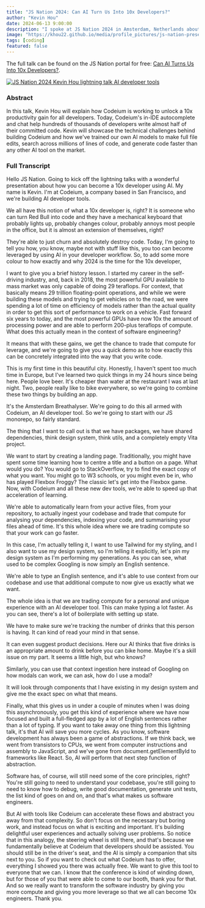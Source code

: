 ```yaml
---
title: "JS Nation 2024: Can AI Turn Us Into 10x Developers?"
author: "Kevin Hou"
date: 2024-06-13 9:00:00
description: "I spoke at JS Nation 2024 in Amsterdam, Netherlands about the state of AI developer tools and how 2024 is the year every dev can level up to be a 10x engineer with Codeium."
image: "https://khou22.github.io/media/profile_pictures/js-nation-presentation-headshot.jpg"
tags: [coding]
featured: false
---
```


The full talk can be found on the JS Nation portal for free: [Can AI Turns Us Into 10x Developers?](https://www.youtube.com/watch?v=mDKFNanphfE).

[![JS Nation 2024 Kevin Hou lightning talk AI developer tools](https://khou22.github.io/media/profile_pictures/js-nation-presentation-headshot.jpg)](https://www.youtube.com/watch?v=mDKFNanphfE)

### Abstract

In this talk, Kevin Hou will explain how Codeium is working to unlock a 10x productivity gain for all developers. Today, Codeium's in-IDE autocomplete and chat help hundreds of thousands of developers write almost half of their committed code. Kevin will showcase the technical challenges behind building Codeium and how we've trained our own AI models to make full file edits, search across millions of lines of code, and generate code faster than any other AI tool on the market.

### Full Transcript

Hello JS Nation. Going to kick off the lightning talks with a wonderful presentation about how you can become a 10x developer using AI. My name is Kevin. I'm at Codeium, a company based in San Francisco, and we're building AI developer tools.

We all have this notion of what a 10x developer is, right? It is someone who can turn Red Bull into code and they have a mechanical keyboard that probably lights up, probably changes colour, probably annoys most people in the office, but it is almost an extension of themselves, right?

They're able to just churn and absolutely destroy code. Today, I'm going to tell you how, you know, maybe not with stuff like this, you too can become leveraged by using AI in your developer workflow. So, to add some more colour to how exactly and why 2024 is the time for the 10x developer,

I want to give you a brief history lesson. I started my career in the self-driving industry, and, back in 2018, the most powerful GPU available to mass market was only capable of doing 29 teraflops. For context, that basically means 29 trillion floating-point operations, and while we were building these models and trying to get vehicles on to the road, we were spending a lot of time on efficiency of models rather than the actual quality in order to get this sort of performance to work on a vehicle. Fast forward six years to today, and the most powerful GPUs have now 10x the amount of processing power and are able to perform 200-plus teraflops of compute. What does this actually mean in the context of software engineering?

It means that with these gains, we get the chance to trade that compute for leverage, and we're going to give you a quick demo as to how exactly this can be concretely integrated into the way that you write code.

This is my first time in this beautiful city. Honestly, I haven't spent too much time in Europe, but I've learned two quick things in my 24 hours since being here. People love beer. It's cheaper than water at the restaurant I was at last night. Two, people really like to bike everywhere, so we're going to combine these two things by building an app.

It's the Amsterdam Breathalyser. We're going to do this all armed with Codeium, an AI developer tool. So we're going to start with our JS monorepo, so fairly standard.

The thing that I want to call out is that we have packages, we have shared dependencies, think design system, think utils, and a completely empty Vita project.

We want to start by creating a landing page. Traditionally, you might have spent some time learning how to centre a title and a button on a page. What would you do? You would go to StackOverflow, try to find the exact copy of what you want. You might go to W3 schools, or you might even be in, who has played Flexbox Froggy? The classic let's get into the Flexbox game. Now, with Codeium and all these new dev tools, we're able to speed up that acceleration of learning.

We're able to automatically learn from your active files, from your repository, to actually ingest your codebase and trade that compute for analysing your dependencies, indexing your code, and summarising your files ahead of time. It's this whole idea where we are trading compute so that your work can go faster.

In this case, I'm actually telling it, I want to use Tailwind for my styling, and I also want to use my design system, so I'm telling it explicitly, let's pin my design system as I'm performing my generations. As you can see, what used to be complex Googling is now simply an English sentence.

We're able to type an English sentence, and it's able to use context from our codebase and use that additional compute to now give us exactly what we want.

The whole idea is that we are trading compute for a personal and unique experience with an AI developer tool. This can make typing a lot faster. As you can see, there's a lot of boilerplate with setting up state.

We have to make sure we're tracking the number of drinks that this person is having. It can kind of read your mind in that sense.

It can even suggest product decisions. Here our AI thinks that five drinks is an appropriate amount to drink before you can bike home. Maybe it's a skill issue on my part. It seems a little high, but who knows?

Similarly, you can use that context ingestion here instead of Googling on how modals can work, we can ask, how do I use a modal?

It will look through components that I have existing in my design system and give me the exact spec on what that means.

Finally, what this gives us in under a couple of minutes when I was doing this asynchronously, you get this kind of experience where we have now focused and built a full-fledged app by a lot of English sentences rather than a lot of typing. If you want to take away one thing from this lightning talk, it's that AI will save you more cycles. As you know, software development has always been a game of abstractions. If we think back, we went from transistors to CPUs, we went from computer instructions and assembly to JavaScript, and we've gone from document.getElementById to frameworks like React. So, AI will perform that next step function of abstraction.

Software has, of course, will still need some of the core principles, right? You're still going to need to understand your codebase, you're still going to need to know how to debug, write good documentation, generate unit tests, the list kind of goes on and on, and that's what makes us software engineers.

But AI with tools like Codeium can accelerate these flows and abstract you away from that complexity. So don't focus on the necessary but boring work, and instead focus on what is exciting and important. It's building delightful user experiences and actually solving user problems. So notice that in this analogy, the steering wheel is still there, and that's because we fundamentally believe at Codeium that developers should be assisted. You should still be in the driver's seat, and the AI is simply a companion that sits next to you. So if you want to check out what Codeium has to offer, everything I showed you there was actually free. We want to give this tool to everyone that we can. I know that the conference is kind of winding down, but for those of you that were able to come to our booth, thank you for that. And so we really want to transform the software industry by giving you more compute and giving you more leverage so that we all can become 10x engineers. Thank you.
